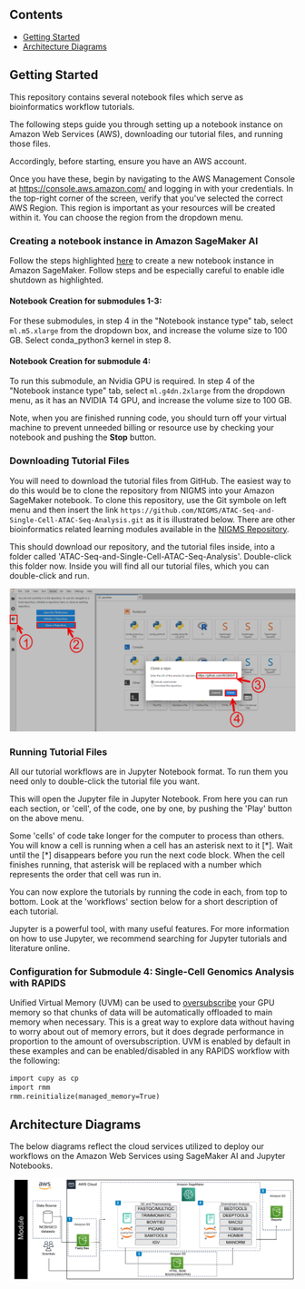 ## Contents

+ [Getting Started](#getting-started)
+ [Architecture Diagrams](#architecture-diagrams)

## Getting Started

This repository contains several notebook files which serve as bioinformatics workflow tutorials.

The following steps guide you through setting up a notebook instance on Amazon Web Services (AWS), downloading our tutorial files, and running those files.

Accordingly, before starting, ensure you have an AWS account.

Once you have these, begin by navigating to the AWS Management Console at https://console.aws.amazon.com/ and logging in with your credentials.  In the top-right corner of the screen, verify that you've selected the correct AWS Region. This region is important as your resources will be created within it. You can choose the region from the dropdown menu.

### Creating a notebook instance in Amazon SageMaker AI 

Follow the steps highlighted [here](https://github.com/NIGMS/NIGMS-Sandbox/blob/main/docs/HowToCreateAWSSagemakerNotebooks.md) to create a new notebook instance in Amazon SageMaker. Follow steps and be especially careful to enable idle shutdown as highlighted. 

#### **Notebook Creation for submodules 1-3:**

For these submodules, in step 4 in the "Notebook instance type" tab, select `ml.m5.xlarge` from the dropdown box, and increase the volume size to 100 GB. Select conda_python3 kernel in step 8.

#### **Notebook Creation for submodule 4:**
  
To run this submodule, an Nvidia GPU is required. In step 4 of the "Notebook instance type" tab, select `ml.g4dn.2xlarge` from the dropdown menu, as it has an NVIDIA T4 GPU, and increase the volume size to 100 GB.

Note, when you are finished running code, you should turn off your virtual machine to prevent unneeded billing or resource use by checking your notebook and pushing the **Stop** button. 

### Downloading Tutorial Files

 You will need to download the tutorial files from GitHub. The easiest way to do this would be to clone the repository from NIGMS into your Amazon SageMaker notebook. To clone this repository, use the Git symbole on left menu and then insert the link `https://github.com/NIGMS/ATAC-Seq-and-Single-Cell-ATAC-Seq-Analysis.git` as it is illustrated below. There are other bioinformatics related learning modules available in the [NIGMS Repository](https://github.com/NIGMS).

This should download our repository, and the tutorial files inside, into a folder called 'ATAC-Seq-and-Single-Cell-ATAC-Seq-Analysis'. Double-click this folder now. Inside you will find all our tutorial files, which you can double-click and run.

![ATAC-Seq workflow](../images/AWS-Clone.png)

### Running Tutorial Files

All our tutorial workflows are in Jupyter Notebook format. To run them you need only to double-click the tutorial file you want.

This will open the Jupyter file in Jupyter Notebook. From here you can run each section, or 'cell', of the code, one by one, by pushing the 'Play' button on the above menu. 

Some 'cells' of code take longer for the computer to process than others. You will know a cell is running when a cell has an asterisk next to it \[\*\]. Wait until the \[\*\] disappears before you run the next code block. When the cell finishes running, that asterisk will be replaced with a number which represents the order that cell was run in.

You can now explore the tutorials by running the code in each, from top to bottom. Look at the 'workflows' section below for a short description of each tutorial.

Jupyter is a powerful tool, with many useful features. For more information on how to use Jupyter, we recommend searching for Jupyter tutorials and literature online.

### Configuration for Submodule 4: Single-Cell Genomics Analysis with RAPIDS

Unified Virtual Memory (UVM) can be used to [oversubscribe](https://developer.nvidia.com/blog/beyond-gpu-memory-limits-unified-memory-pascal/) your GPU memory so that chunks of data will be automatically offloaded to main memory when necessary. This is a great way to explore data without having to worry about out of memory errors, but it does degrade performance in proportion to the amount of oversubscription. UVM is enabled by default in these examples and can be enabled/disabled in any RAPIDS workflow with the following:

```
import cupy as cp
import rmm
rmm.reinitialize(managed_memory=True)
```

## Architecture Diagrams

The below diagrams reflect the cloud services utilized to deploy our workflows on the Amazon Web Services using SageMaker AI and Jupyter Notebooks. 

![ATAC-Seq workflow](../images/AWS-Architecture.png)
